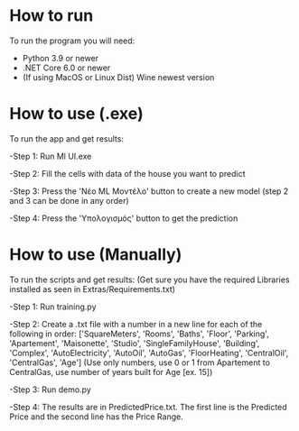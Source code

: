 # How to run
To run the program you will need:
- Python 3.9 or newer
- .NET Core 6.0 or newer
- (If using MacOS or Linux Dist) Wine newest version

# How to use (.exe)
To run the app and get results:

-Step 1:
Run Ml UI.exe

-Step 2:
Fill the cells with data of the house you want to predict

-Step 3:
Press the 'Νέο ML Μοντέλο' button to create a new model
(step 2 and 3 can be done in any order)

-Step 4:
Press the 'Υπολογισμός' button to get the prediction

# How to use (Manually)
To run the scripts and get results:
(Get sure you have the required Libraries installed as seen in Extras/Requirements.txt)

-Step 1:
Run training.py

-Step 2:
Create a .txt file with a number in a new line for each of the following in order: ['SquareMeters', 'Rooms', 'Baths', 'Floor',
       'Parking', 'Apartement', 'Maisonette', 'Studio', 'SingleFamilyHouse',
       'Building', 'Complex', 'AutoElectricity', 'AutoOil', 'AutoGas',
       'FloorHeating', 'CentralOil', 'CentralGas', 'Age']
(Use only numbers, use 0 or 1 from Apartement to CentralGas, use number of years built for Age [ex. 15])

-Step 3:
Run demo.py

-Step 4:
The results are in PredictedPrice.txt.
The first line is the Predicted Price and the second line has the Price Range.
